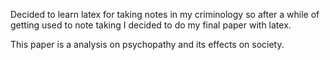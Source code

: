 Decided to learn latex for taking notes in my criminology so after a while of getting used to note taking I decided to do my final paper with latex.

This paper is a analysis on psychopathy and its effects on society.
